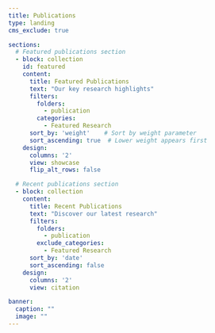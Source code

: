 ```yaml
---
title: Publications
type: landing
cms_exclude: true

sections:
  # Featured publications section
  - block: collection
    id: featured
    content:
      title: Featured Publications
      text: "Our key research highlights"
      filters:
        folders:
          - publication
        categories:
          - Featured Research
      sort_by: 'weight'    # Sort by weight parameter
      sort_ascending: true  # Lower weight appears first
    design:
      columns: '2'
      view: showcase
      flip_alt_rows: false

  # Recent publications section
  - block: collection
    content:
      title: Recent Publications
      text: "Discover our latest research"
      filters:
        folders:
          - publication
        exclude_categories:
          - Featured Research
      sort_by: 'date'
      sort_ascending: false
    design:
      columns: '2'
      view: citation

banner:
  caption: ""
  image: ""
---
```


